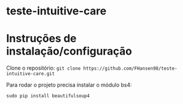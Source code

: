 # teste-intuitive-care
# Instruções de instalação/configuração
Clone o repositório:
``
git clone https://github.com/FHansen98/teste-intuitive-care.git
``

Para rodar o projeto precisa instalar o módulo bs4:

``
sudo pip install beautifulsoup4
``

